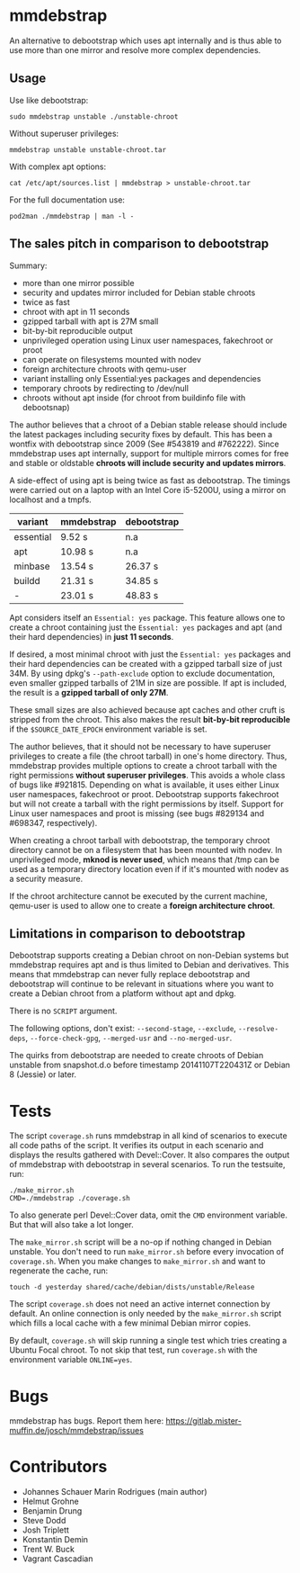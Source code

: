 mmdebstrap
==========

An alternative to debootstrap which uses apt internally and is thus able to use
more than one mirror and resolve more complex dependencies.

Usage
-----

Use like debootstrap:

    sudo mmdebstrap unstable ./unstable-chroot

Without superuser privileges:

    mmdebstrap unstable unstable-chroot.tar

With complex apt options:

    cat /etc/apt/sources.list | mmdebstrap > unstable-chroot.tar

For the full documentation use:

    pod2man ./mmdebstrap | man -l -

The sales pitch in comparison to debootstrap
--------------------------------------------

Summary:

 - more than one mirror possible
 - security and updates mirror included for Debian stable chroots
 - twice as fast
 - chroot with apt in 11 seconds
 - gzipped tarball with apt is 27M small
 - bit-by-bit reproducible output
 - unprivileged operation using Linux user namespaces, fakechroot or proot
 - can operate on filesystems mounted with nodev
 - foreign architecture chroots with qemu-user
 - variant installing only Essential:yes packages and dependencies
 - temporary chroots by redirecting to /dev/null
 - chroots without apt inside (for chroot from buildinfo file with debootsnap)

The author believes that a chroot of a Debian stable release should include the
latest packages including security fixes by default. This has been a wontfix
with debootstrap since 2009 (See #543819 and #762222). Since mmdebstrap uses
apt internally, support for multiple mirrors comes for free and stable or
oldstable **chroots will include security and updates mirrors**.

A side-effect of using apt is being twice as fast as debootstrap. The
timings were carried out on a laptop with an Intel Core i5-5200U, using a
mirror on localhost and a tmpfs.

| variant   | mmdebstrap | debootstrap  |
| --------- | ---------- | ------------ |
| essential | 9.52 s     | n.a          |
| apt       | 10.98 s    | n.a          |
| minbase   | 13.54 s    | 26.37 s      |
| buildd    | 21.31 s    | 34.85 s      |
| -         | 23.01 s    | 48.83 s      |

Apt considers itself an `Essential: yes` package. This feature allows one to
create a chroot containing just the `Essential: yes` packages and apt (and
their hard dependencies) in **just 11 seconds**.

If desired, a most minimal chroot with just the `Essential: yes` packages and
their hard dependencies can be created with a gzipped tarball size of just 34M.
By using dpkg's `--path-exclude` option to exclude documentation, even smaller
gzipped tarballs of 21M in size are possible. If apt is included, the result is
a **gzipped tarball of only 27M**.

These small sizes are also achieved because apt caches and other cruft is
stripped from the chroot. This also makes the result **bit-by-bit
reproducible** if the `$SOURCE_DATE_EPOCH` environment variable is set.

The author believes, that it should not be necessary to have superuser
privileges to create a file (the chroot tarball) in one's home directory.
Thus, mmdebstrap provides multiple options to create a chroot tarball with the
right permissions **without superuser privileges**. This avoids a whole class
of bugs like #921815. Depending on what is available, it uses either Linux user
namespaces, fakechroot or proot.  Debootstrap supports fakechroot but will not
create a tarball with the right permissions by itself. Support for Linux user
namespaces and proot is missing (see bugs #829134 and #698347, respectively).

When creating a chroot tarball with debootstrap, the temporary chroot directory
cannot be on a filesystem that has been mounted with nodev. In unprivileged
mode, **mknod is never used**, which means that /tmp can be used as a temporary
directory location even if if it's mounted with nodev as a security measure.

If the chroot architecture cannot be executed by the current machine, qemu-user
is used to allow one to create a **foreign architecture chroot**.

Limitations in comparison to debootstrap
----------------------------------------

Debootstrap supports creating a Debian chroot on non-Debian systems but
mmdebstrap requires apt and is thus limited to Debian and derivatives. This
means that mmdebstrap can never fully replace debootstrap and debootstrap will
continue to be relevant in situations where you want to create a Debian chroot
from a platform without apt and dpkg.

There is no `SCRIPT` argument.

The following options, don't exist: `--second-stage`, `--exclude`,
`--resolve-deps`, `--force-check-gpg`, `--merged-usr` and `--no-merged-usr`.

The quirks from debootstrap are needed to create chroots of Debian unstable
from snapshot.d.o before timestamp 20141107T220431Z or Debian 8 (Jessie) or
later.

Tests
=====

The script `coverage.sh` runs mmdebstrap in all kind of scenarios to execute
all code paths of the script. It verifies its output in each scenario and
displays the results gathered with Devel::Cover. It also compares the output of
mmdebstrap with debootstrap in several scenarios. To run the testsuite, run:

    ./make_mirror.sh
    CMD=./mmdebstrap ./coverage.sh

To also generate perl Devel::Cover data, omit the `CMD` environment variable.
But that will also take a lot longer.

The `make_mirror.sh` script will be a no-op if nothing changed in Debian
unstable. You don't need to run `make_mirror.sh` before every invocation of
`coverage.sh`. When you make changes to `make_mirror.sh` and want to regenerate
the cache, run:

    touch -d yesterday shared/cache/debian/dists/unstable/Release

The script `coverage.sh` does not need an active internet connection by
default. An online connection is only needed by the `make_mirror.sh` script
which fills a local cache with a few minimal Debian mirror copies.

By default, `coverage.sh` will skip running a single test which tries creating
a Ubuntu Focal chroot. To not skip that test, run `coverage.sh` with the
environment variable `ONLINE=yes`.

Bugs
====

mmdebstrap has bugs. Report them here:
https://gitlab.mister-muffin.de/josch/mmdebstrap/issues

Contributors
============

 - Johannes Schauer Marin Rodrigues (main author)
 - Helmut Grohne
 - Benjamin Drung
 - Steve Dodd
 - Josh Triplett
 - Konstantin Demin
 - Trent W. Buck
 - Vagrant Cascadian
